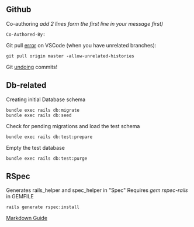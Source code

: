 ## Github

Co-authoring _add 2 lines form the first line in your message first)_

    Co-Authored-By: 


Git pull [error](https://www.datree.io/resources/git-error-fatal-refusing-to-merge-unrelated-histories) on VSCode (when you have unrelated branches):

    git pull origin master -allow-unrelated-histories

Git [undoing](https://stackoverflow.com/questions/22682870/how-can-i-undo-pushed-commits-using-git) commits!



## Db-related

Creating initial Database schema

    bundle exec rails db:migrate
    bundle exec rails db:seed

Check for pending migrations and load the test schema

    bundle exec rails db:test:prepare

Empty the test database

    bundle exec rails db:test:purge

## RSpec
Generates rails_helper and spec_helper in "Spec"
Requires *gem rspec-rails* in GEMFILE

    rails generate rspec:install



[Markdown Guide](https://agea.github.io/tutorial.md/)